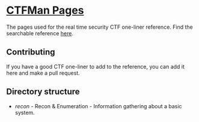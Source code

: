 # [CTFMan Pages](https://ctfman.lerp.co)
The pages used for the real time security CTF one-liner reference. Find the searchable reference [here](https://ctfman.lerp.co).

## Contributing
If you have a good CTF one-liner to add to the reference, you can add it here and make a pull request.

## Directory structure
 * *recon* - Recon & Enumeration - Information gathering about a basic system.
